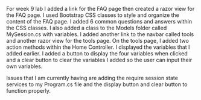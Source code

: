 <p>For week 9 lab I added a link for the FAQ page then created a razor view for the FAQ page. I used Bootstrap CSS classes to style and organize the content of the FAQ page. I added 6 common questions and answers within the CSS classes. I also added a class to the Models folder called MySession.cs with variables. I added another link to the navbar called tools and another razor view for the tools page. On the tools page, I added two action methods within the Home Controller. I displayed the variables that I added earlier. I added a button to display the four variables when clicked and a clear button to clear the variables I added so the user can input their own variables.</p>
Issues that I am currently having are adding the require session state services to my Program.cs file and the display button and clear button to function properly. 

